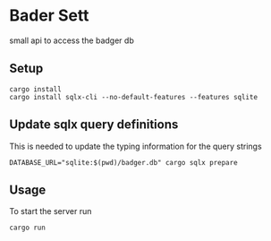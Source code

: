 # Bader Sett
small api to access the badger db

## Setup
    cargo install
    cargo install sqlx-cli --no-default-features --features sqlite

## Update sqlx query definitions
This is needed to update the typing information for the query strings

    DATABASE_URL="sqlite:$(pwd)/badger.db" cargo sqlx prepare

## Usage
To start the server run

    cargo run
